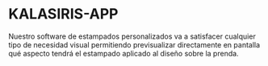 # KALASIRIS-APP
Nuestro software de estampados personalizados va a satisfacer cualquier tipo de necesidad visual permitiendo previsualizar directamente en pantalla qué aspecto tendrá el estampado aplicado al diseño sobre la prenda. 
